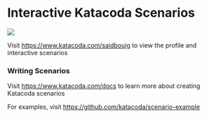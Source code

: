 # Interactive Katacoda Scenarios

[![](http://shields.katacoda.com/katacoda/saidbouig/count.svg)](https://www.katacoda.com/saidbouig "Get your profile on Katacoda.com")

Visit https://www.katacoda.com/saidbouig to view the profile and interactive scenarios

### Writing Scenarios
Visit https://www.katacoda.com/docs to learn more about creating Katacoda scenarios

For examples, visit https://github.com/katacoda/scenario-example
